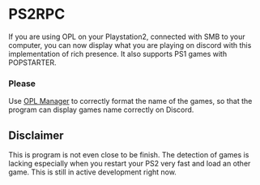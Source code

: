 # PS2RPC
If you are using OPL on your Playstation2, connected with SMB to your computer, you can now display what you are playing on discord with this implementation of rich presence.
It also supports PS1 games with POPSTARTER.

### Please
Use [OPL Manager](https://oplmanager.com/site/) to correctly format the name of the games, so that the program can display games name correctly on Discord.

## Disclaimer
This is program is not even close to be finish. The detection of games is lacking especially when you restart your PS2 very fast and load an other game. This is still in active development right now.
